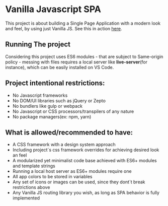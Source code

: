 # Vanilla Javascript SPA

This project is about building a Single Page Application with a modern look and feel, by using just Vanilla JS. See this in action [here](https://none.repl.co).

## Running The project

Considering this project uses ES6 modules - that are subject to Same-origin policy - messing with files requires a local server like  __live-server__(for instance), which can be easily installed on VS Code.

## Project intentional restrictions:

- No Javascript frameworks
- No DOM/UI libraries such as jQuery or Zepto
- No bundlers like gulp or webpack
- No Javascript or CSS processors/transpilers of any nature
- No package managers(ex: npm, yarn)

## What is allowed/recommended to have:

- A CSS framework with a design system approach
- Including project´s css framework overrides for achieving desired look an feel 
- A modularized yet minimalist code base achieved with ES6+ modules and template strings
- Running a local host server as ES6+ modules require one
- All app colors to be stored in variables
- Any set of icons or images can be used, since they dont´t break restrictions above
- Any Vanilla JS routing library you wish, as long as SPA behavior is fully implemented

